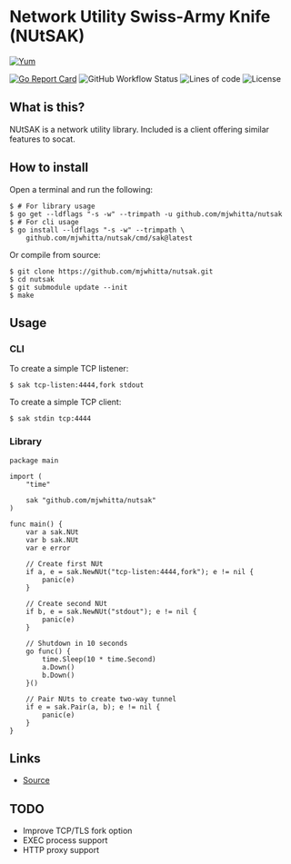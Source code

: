 # Network Utility Swiss-Army Knife (NUtSAK)

[![Yum](https://img.shields.io/badge/-Buy%20me%20a%20cookie-blue?labelColor=grey&logo=cookiecutter&style=for-the-badge)](https://www.buymeacoffee.com/mjwhitta)

[![Go Report Card](https://goreportcard.com/badge/github.com/mjwhitta/nutsak?style=for-the-badge)](https://goreportcard.com/report/github.com/mjwhitta/nutsak)
![GitHub Workflow Status](https://img.shields.io/github/actions/workflow/status/mjwhitta/nutsak/ci.yaml?style=for-the-badge)
![Lines of code](https://img.shields.io/tokei/lines/github/mjwhitta/nutsak?style=for-the-badge)
![License](https://img.shields.io/github/license/mjwhitta/nutsak?style=for-the-badge)

## What is this?

NUtSAK is a network utility library. Included is a client offering
similar features to socat.

## How to install

Open a terminal and run the following:

```
$ # For library usage
$ go get --ldflags "-s -w" --trimpath -u github.com/mjwhitta/nutsak
$ # For cli usage
$ go install --ldflags "-s -w" --trimpath \
    github.com/mjwhitta/nutsak/cmd/sak@latest
```

Or compile from source:

```
$ git clone https://github.com/mjwhitta/nutsak.git
$ cd nutsak
$ git submodule update --init
$ make
```

## Usage

### CLI

To create a simple TCP listener:

```
$ sak tcp-listen:4444,fork stdout
```

To create a simple TCP client:

```
$ sak stdin tcp:4444
```

### Library

```
package main

import (
    "time"

    sak "github.com/mjwhitta/nutsak"
)

func main() {
    var a sak.NUt
    var b sak.NUt
    var e error

    // Create first NUt
    if a, e = sak.NewNUt("tcp-listen:4444,fork"); e != nil {
        panic(e)
    }

    // Create second NUt
    if b, e = sak.NewNUt("stdout"); e != nil {
        panic(e)
    }

    // Shutdown in 10 seconds
    go func() {
        time.Sleep(10 * time.Second)
        a.Down()
        b.Down()
    }()

    // Pair NUts to create two-way tunnel
    if e = sak.Pair(a, b); e != nil {
        panic(e)
    }
}
```

## Links

- [Source](https://github.com/mjwhitta/nutsak)

## TODO

- Improve TCP/TLS fork option
- EXEC process support
- HTTP proxy support
